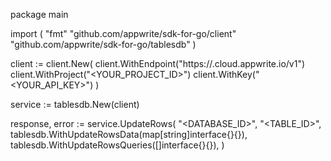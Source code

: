 package main

import (
    "fmt"
    "github.com/appwrite/sdk-for-go/client"
    "github.com/appwrite/sdk-for-go/tablesdb"
)

client := client.New(
    client.WithEndpoint("https://<REGION>.cloud.appwrite.io/v1")
    client.WithProject("<YOUR_PROJECT_ID>")
    client.WithKey("<YOUR_API_KEY>")
)

service := tablesdb.New(client)

response, error := service.UpdateRows(
    "<DATABASE_ID>",
    "<TABLE_ID>",
    tablesdb.WithUpdateRowsData(map[string]interface{}{}),
    tablesdb.WithUpdateRowsQueries([]interface{}{}),
)
